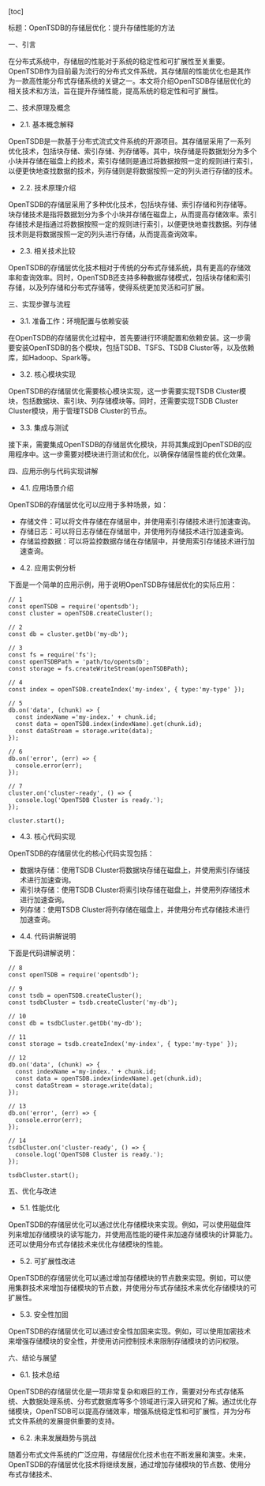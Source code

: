 
[toc]                    
                
                
标题：OpenTSDB的存储层优化：提升存储性能的方法

一、引言

在分布式系统中，存储层的性能对于系统的稳定性和可扩展性至关重要。OpenTSDB作为目前最为流行的分布式文件系统，其存储层的性能优化也是其作为一款高性能分布式存储系统的关键之一。本文将介绍OpenTSDB存储层优化的相关技术和方法，旨在提升存储性能，提高系统的稳定性和可扩展性。

二、技术原理及概念

- 2.1. 基本概念解释

OpenTSDB是一款基于分布式流式文件系统的开源项目。其存储层采用了一系列优化技术，包括块存储、索引存储、列存储等。其中，块存储是将数据划分为多个小块并存储在磁盘上的技术，索引存储则是通过将数据按照一定的规则进行索引，以便更快地查找数据的技术，列存储则是将数据按照一定的列头进行存储的技术。

- 2.2. 技术原理介绍

OpenTSDB的存储层采用了多种优化技术，包括块存储、索引存储和列存储等。块存储技术是指将数据划分为多个小块并存储在磁盘上，从而提高存储效率。索引存储技术是指通过将数据按照一定的规则进行索引，以便更快地查找数据。列存储技术则是将数据按照一定的列头进行存储，从而提高查询效率。

- 2.3. 相关技术比较

OpenTSDB的存储层优化技术相对于传统的分布式存储系统，具有更高的存储效率和查询效率。同时，OpenTSDB还支持多种数据存储模式，包括块存储和索引存储，以及列存储和分布式存储等，使得系统更加灵活和可扩展。

三、实现步骤与流程

- 3.1. 准备工作：环境配置与依赖安装

在OpenTSDB的存储层优化过程中，首先要进行环境配置和依赖安装。这一步需要安装OpenTSDB的各个模块，包括TSDB、TSFS、TSDB Cluster等，以及依赖库，如Hadoop、Spark等。

- 3.2. 核心模块实现

OpenTSDB的存储层优化需要核心模块实现，这一步需要实现TSDB Cluster模块，包括数据块、索引块、列存储模块等。同时，还需要实现TSDB Cluster Cluster模块，用于管理TSDB Cluster的节点。

- 3.3. 集成与测试

接下来，需要集成OpenTSDB的存储层优化模块，并将其集成到OpenTSDB的应用程序中。这一步需要对模块进行测试和优化，以确保存储层性能的优化效果。

四、应用示例与代码实现讲解

- 4.1. 应用场景介绍

OpenTSDB的存储层优化可以应用于多种场景，如：

* 存储文件：可以将文件存储在存储层中，并使用索引存储技术进行加速查询。
* 存储日志：可以将日志存储在存储层中，并使用列存储技术进行加速查询。
* 存储监控数据：可以将监控数据存储在存储层中，并使用索引存储技术进行加速查询。

- 4.2. 应用实例分析

下面是一个简单的应用示例，用于说明OpenTSDB存储层优化的实际应用：

```
// 1
const openTSDB = require('opentsdb');
const cluster = openTSDB.createCluster();

// 2
const db = cluster.getDb('my-db');

// 3
const fs = require('fs');
const openTSDBPath = 'path/to/opentsdb';
const storage = fs.createWriteStream(openTSDBPath);

// 4
const index = openTSDB.createIndex('my-index', { type:'my-type' });

// 5
db.on('data', (chunk) => {
  const indexName ='my-index.' + chunk.id;
  const data = openTSDB.index(indexName).get(chunk.id);
  const dataStream = storage.write(data);
});

// 6
db.on('error', (err) => {
  console.error(err);
});

// 7
cluster.on('cluster-ready', () => {
  console.log('OpenTSDB Cluster is ready.');
});

cluster.start();
```

- 4.3. 核心代码实现

OpenTSDB的存储层优化的核心代码实现包括：

* 数据块存储：使用TSDB Cluster将数据块存储在磁盘上，并使用索引存储技术进行加速查询。
* 索引块存储：使用TSDB Cluster将索引块存储在磁盘上，并使用列存储技术进行加速查询。
* 列存储：使用TSDB Cluster将列存储在磁盘上，并使用分布式存储技术进行加速查询。

- 4.4. 代码讲解说明

下面是代码讲解说明：

```
// 8
const openTSDB = require('opentsdb');

// 9
const tsdb = openTSDB.createCluster();
const tsdbCluster = tsdb.createCluster('my-db');

// 10
const db = tsdbCluster.getDb('my-db');

// 11
const storage = tsdb.createIndex('my-index', { type:'my-type' });

// 12
db.on('data', (chunk) => {
  const indexName ='my-index.' + chunk.id;
  const data = openTSDB.index(indexName).get(chunk.id);
  const dataStream = storage.write(data);
});

// 13
db.on('error', (err) => {
  console.error(err);
});

// 14
tsdbCluster.on('cluster-ready', () => {
  console.log('OpenTSDB Cluster is ready.');
});

tsdbCluster.start();
```

五、优化与改进

- 5.1. 性能优化

OpenTSDB的存储层优化可以通过优化存储模块来实现。例如，可以使用磁盘阵列来增加存储模块的读写能力，并使用高性能的硬件来加速存储模块的计算能力。还可以使用分布式存储技术来优化存储模块的性能。

- 5.2. 可扩展性改进

OpenTSDB的存储层优化可以通过增加存储模块的节点数来实现。例如，可以使用集群技术来增加存储模块的节点数，并使用分布式存储技术来优化存储模块的可扩展性。

- 5.3. 安全性加固

OpenTSDB的存储层优化可以通过安全性加固来实现。例如，可以使用加密技术来增强存储模块的安全性，并使用访问控制技术来限制存储模块的访问权限。

六、结论与展望

- 6.1. 技术总结

OpenTSDB的存储层优化是一项非常复杂和艰巨的工作，需要对分布式存储系统、大数据处理系统、分布式数据库等多个领域进行深入研究和了解。通过优化存储模块，OpenTSDB可以提高存储效率，增强系统稳定性和可扩展性，并为分布式文件系统的发展提供重要的支持。

- 6.2. 未来发展趋势与挑战

随着分布式文件系统的广泛应用，存储层优化技术也在不断发展和演变。未来，OpenTSDB的存储层优化技术将继续发展，通过增加存储模块的节点数、使用分布式存储技术、

